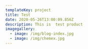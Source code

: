```yaml
---
templateKey: project
title: Test
date: 2020-05-26T13:00:09.856Z
description: This is  test product
imagegallery:
  - image: /img/blog-index.jpg
  - image: /img/chemex.jpg
---
```

